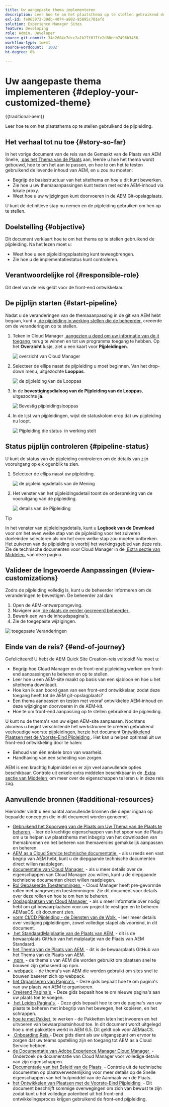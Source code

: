 ```yaml
---
title: Uw aangepaste thema implementeren
description: Leer hoe te om het plaatsthema op te stellen gebruikend de pijpleiding.
exl-id: fe065972-39db-4074-a802-85895c701efd
solution: Experience Manager Sites
feature: Developing
role: Admin, Developer
source-git-commit: 34c2604c7dcc2a1b27f617fe2d88eeb7496b3456
workflow-type: tm+mt
source-wordcount: '1002'
ht-degree: 0%

---
```


# Uw aangepaste thema implementeren {#deploy-your-customized-theme}

{{traditional-aem}}

Leer hoe te om het plaatsthema op te stellen gebruikend de pijpleiding.

## Het verhaal tot nu toe {#story-so-far}

In het vorige document van de reis van de Gemaakt van de Plaats van AEM Snelle, [&#x200B; pas het Thema van de Plaats &#x200B;](customize-theme.md) aan, leerde u hoe het thema wordt gebouwd, hoe te om het aan te passen, en hoe te om het te testen gebruikend de levende inhoud van AEM, en u zou nu moeten:

* Begrijp de basisstructuur van het sitethema en hoe u dit kunt bewerken.
* Zie hoe u uw themaaanpassingen kunt testen met echte AEM-inhoud via lokale proxy.
* Weet hoe u uw wijzigingen kunt doorvoeren in de AEM Git-opslagplaats.

U kunt de definitieve stap nu nemen en de pijpleiding gebruiken om hen op te stellen.

## Doelstelling {#objective}

Dit document verklaart hoe te om het thema op te stellen gebruikend de pijpleiding. Na het lezen moet u:

* Weet hoe u een pijpleidingsplaatsing kunt teweegbrengen.
* Zie hoe u de implementatiestatus kunt controleren.

## Verantwoordelijke rol {#responsible-role}

Dit deel van de reis geldt voor de front-end ontwikkelaar.

## De pijplijn starten {#start-pipeline}

Nadat u de veranderingen van de themaaanpassing in de git van AEM hebt begaan, kunt u [&#x200B; de pijpleiding in werking stellen die de beheerder &#x200B;](pipeline-setup.md) creeerde om de veranderingen op te stellen.

1. Teken in Cloud Manager [&#x200B; aangezien u deed om uw informatie van de it toegang &#x200B;](retrieve-access.md) terug te winnen en tot uw programma toegang te hebben. Op het **Overzicht** lusje, ziet u een kaart voor **Pijpleidingen**.

   ![&#x200B; overzicht van Cloud Manager &#x200B;](assets/cloud-manager-overview.png)

1. Selecteer de ellips naast de pijpleiding u moet beginnen. Van het drop-down menu, uitgezochte **Looppas**.

   ![&#x200B; de pijpleiding van de Looppas &#x200B;](assets/run-pipeline.png)

1. In de **bevestigingsdialoog van de Pijpleiding van de Looppas**, uitgezochte **ja**.

   ![&#x200B; Bevestig pijpleidingslooppas &#x200B;](assets/pipeline-confirm.png)

1. In de lijst van pijpleidingen, wijst de statuskolom erop dat uw pijpleiding nu loopt.

   ![&#x200B; Pijpleiding die status &#x200B;](assets/pipeline-running.png) in werking stelt

## Status pijplijn controleren {#pipeline-status}

U kunt de status van de pijpleiding controleren om de details van zijn vooruitgang op elk ogenblik te zien.

1. Selecteer de ellips naast uw pijpleiding.

   ![&#x200B; de pijpleidingsdetails van de Mening &#x200B;](assets/view-pipeline-details.png)

1. Het venster van het pijpleidingsdetail toont de onderbreking van de vooruitgang van de pijpleiding.

   ![&#x200B; details van de Pijpleiding &#x200B;](assets/pipeline-details.png)

>[!TIP]
>
>In het venster van pijpleidingsdetails, kunt u **Logboek van de Download** voor om het even welke stap van de pijpleiding voor het zuiveren doeleinden selecteren als om het even welke stap zou moeten ontbreken. Het zuiveren van de pijpleiding is voorbij het werkingsgebied van deze reis. Zie de technische documenten voor Cloud Manager in de [&#x200B; Extra sectie van Middelen &#x200B;](#additional-resources) van deze pagina.

## Valideer de Ingevoerde Aanpassingen {#view-customizations}

Zodra de pijpleiding volledig is, kunt u de beheerder informeren om de veranderingen te bevestigen. De beheerder zal dan:

1. Open de AEM-ontwerpomgeving.
1. Navigeer aan [&#x200B; de plaats de eerder gecreeerd beheerder &#x200B;](create-site.md).
1. Bewerk een van de inhoudspagina&#39;s.
1. Zie de toegepaste wijzigingen.

![&#x200B; toegepaste Veranderingen &#x200B;](assets/changes-applied.png)

## Einde van de reis? {#end-of-journey}

Gefeliciteerd! U hebt de AEM Quick Site Creation-reis voltooid! Nu moet u:

* Begrijp hoe Cloud Manager en de front-end pijpleiding werken om front-end aanpassingen te beheren en op te stellen.
* Leer hoe u een AEM-site maakt op basis van een sjabloon en hoe u het sitethema downloadt.
* Hoe kan ik aan boord gaan van een front-end ontwikkelaar, zodat deze toegang heeft tot de AEM git-opslagplaats?
* Een thema aanpassen en testen met vooraf ontwikkelde AEM-inhoud en deze wijzigingen doorvoeren in de AEM-kit.
* Hoe te om front-end aanpassing op te stellen gebruikend de pijpleiding.

U kunt nu de thema&#39;s van uw eigen AEM-site aanpassen. Nochtans alvorens u begint verschillende het werkstromen te creëren gebruikend veelvoudige voorste pijpleidingen, herzie het document [&#x200B; Ontwikkelend Plaatsen met de Voorste-Eind Pijpleiding &#x200B;](/help/implementing/developing/introduction/developing-with-front-end-pipelines.md). Het kan u helpen optimaal uit uw front-end ontwikkeling door te halen:

* Behoud van één enkele bron van waarheid.
* Handhaving van een scheiding van zorgen.

AEM is een krachtig hulpmiddel en er zijn veel aanvullende opties beschikbaar. Controle uit enkele extra middelen beschikbaar in de [&#x200B; Extra sectie van Middelen &#x200B;](#additional-resources) om meer over de eigenschappen te leren u in deze reis zag.

## Aanvullende bronnen {#additional-resources}

Hieronder vindt u een aantal aanvullende bronnen die dieper ingaan op bepaalde concepten die in dit document worden genoemd.

* [&#x200B; Gebruikend het Spoorweg van de Plaats om Uw Thema van de Plaats te beheren &#x200B;](/help/sites-cloud/administering/site-creation/site-rail.md) - leer de krachtige eigenschappen van het spoor van de Plaats om u te helpen uw plaatsthema met inbegrip van het downloaden van themabronnen en het beheren van themaversies gemakkelijk aanpassen en beheren.
* [&#x200B; AEM as a Cloud Service technische documentatie &#x200B;](https://experienceleague.adobe.com/docs/experience-manager-cloud-service.html?lang=nl-NL) - als u reeds een vast begrip van AEM hebt, kunt u de diepgaande technische documenten direct willen raadplegen.
* [&#x200B; documentatie van Cloud Manager &#x200B;](https://experienceleague.adobe.com/docs/experience-manager-cloud-service/onboarding/onboarding-concepts/cloud-manager-introduction.html?lang=nl-NL) - als u meer details over de eigenschappen van Cloud Manager zou willen, kunt u de diepgaande technische documenten direct willen raadplegen.
* [&#x200B; Rol Gebaseerde Toestemmingen &#x200B;](https://experienceleague.adobe.com/docs/experience-manager-cloud-manager/using/requirements/role-based-permissions.html?lang=nl-NL) - Cloud Manager heeft pre-gevormde rollen met aangewezen toestemmingen. Zie dit document voor details over deze rollen en hoe te om hen te beheren.
* [&#x200B; Opslagplaatsen van Cloud Manager &#x200B;](/help/implementing/cloud-manager/managing-code/managing-repositories.md) - als u meer informatie over nodig hebt om git bewaarplaatsen voor uw project te vestigen en te beheren AEMaaCS, dit document zien.
* [&#x200B; vorm CI/CD Pijpleiding - de Diensten van de Wolk &#x200B;](/help/implementing/cloud-manager/configuring-pipelines/introduction-ci-cd-pipelines.md) - leer meer details over vestiging pijpleidingen, zowel volledige stapel als vooreind, in dit document.
* [&#x200B; het StandaardMalplaatje van de Plaats van AEM &#x200B;](https://github.com/adobe/aem-site-template-standard) - dit is de bewaarplaats GitHub van het malplaatje van de Plaats van AEM Standaard.
* [&#x200B; het Thema van de Plaats van AEM &#x200B;](https://github.com/adobe/aem-site-template-standard-theme-e2e) - dit is de bewaarplaats GitHub van het Thema van de Plaats van AEM.
* [&#x200B; npm &#x200B;](https://www.npmjs.com) - de thema&#39;s van AEM die worden gebruikt om plaatsen snel te bouwen zijn gebaseerd op npm.
* [&#x200B; webpack &#x200B;](https://webpack.js.org) - de thema&#39;s van AEM die worden gebruikt om sites snel te bouwen baseren zich op webpack.
* [&#x200B; het Organiseren van Pagina&#39;s &#x200B;](/help/sites-cloud/authoring/sites-console/organizing-pages.md) - Deze gids bepaalt hoe te om pagina&#39;s van uw plaats van AEM te organiseren.
* [&#x200B; Creërend Pagina&#39;s &#x200B;](/help/sites-cloud/authoring/sites-console/creating-pages.md) - Deze gids bepaalt hoe te om nieuwe pagina&#39;s aan uw plaats toe te voegen.
* [&#x200B; het Leiden Pagina&#39;s &#x200B;](/help/sites-cloud/authoring/sites-console/managing-pages.md) - Deze gids bepaalt hoe te om de pagina&#39;s van uw plaats te beheren met inbegrip van het bewegen, het kopiëren, en het schrappen.
* [&#x200B; hoe te met Pakket &#x200B;](/help/implementing/developing/tools/package-manager.md) te werken - de Pakketten laten het invoeren en het uitvoeren van bewaarplaatsinhoud toe. In dit document wordt uitgelegd hoe u met pakketten werkt in AEM 6.5. Dit geldt ook voor AEMaaCS.
* [&#x200B; Onboarding Reis &#x200B;](/help/journey-onboarding/overview.md) - Deze gids dient als uw uitgangspunt om ervoor te zorgen dat uw teams opstelling zijn en toegang tot AEM as a Cloud Service hebben.
* [&#x200B; de Documentatie van Adobe Experience Manager Cloud Manager &#x200B;](https://experienceleague.adobe.com/docs/experience-manager-cloud-manager/using/introduction-to-cloud-manager.html?lang=nl-NL) - Onderzoek de documentatie van Cloud Manager voor volledige details van zijn eigenschappen.
* [&#x200B; Documentatie van het Beleid van de Plaats &#x200B;](/help/sites-cloud/administering/site-creation/create-site.md) - Controle uit de technische documenten op plaatsverwezenlijking voor meer details op de Snelle eigenschappen van het hulpmiddel van de Aanmaak van de Plaats.
* [&#x200B; het Ontwikkelen van Plaatsen met de Voorste-Eind Pijpleiding &#x200B;](/help/implementing/developing/introduction/developing-with-front-end-pipelines.md) - Dit document beschrijft sommige overwegingen om zich van bewust te zijn zodat kunt u het volledige potentieel uit het front-end ontwikkelingsproces krijgen gebruikend de front-end pijpleiding.
